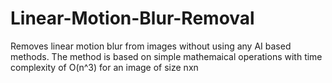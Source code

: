 # Linear-Motion-Blur-Removal
Removes linear motion blur from images without using any AI based methods.
The method is based on simple mathemaical operations with time complexity of O(n^3) for an image of size nxn
